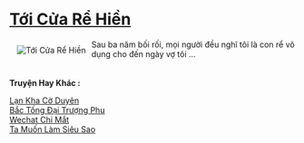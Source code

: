 <a href="https://truyentiki.com/toi-cua-re-hien.33842/" title="Tới Cửa Rể Hiền"><h1>Tới Cửa Rể Hiền</h1></a><div style="display:table"><img align="right" style="float: left; padding: 10px;" src="https://truyentiki.com/a/img/str/src/33842.jpg" alt="Tới Cửa Rể Hiền">Sau ba năm bối rối, mọi người đều nghĩ tôi là con rể vô dụng cho đến ngày vợ tôi ...</div><p><br><b>Truyện Hay Khác :</b></p><a href="https://truyentiki.com/lan-kha-co-duyen.33841/" alt="Lạn Kha Cờ Duyên">Lạn Kha Cờ Duyên</a><br/><a href="https://github.com/nownovels/top500/tree/master/truyenhay/33676/" alt="Bắc Tống Đại Trượng Phu">Bắc Tống Đại Trượng Phu</a><br/><a href="https://medium.com/@hoangminhquan16819844/wechat-chi-m%E1%BA%AFt-c93ef1567dc" alt="Wechat Chi Mắt">Wechat Chi Mắt</a><br/><a href="https://github.com/nownovels/top500/tree/master/truyenhay/33513/" alt="Ta Muốn Làm Siêu Sao">Ta Muốn Làm Siêu Sao</a><br/>